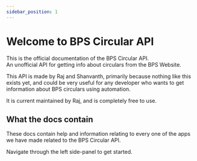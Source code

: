 ```yaml
---
sidebar_position: 1
---
```


# Welcome to BPS Circular API

This is the official documentation of the BPS Circular API.  
An unofficial API for getting info about circulars from the BPS Website.

This API is made by Raj and Shanvanth, primarily because nothing like this exists yet, and could be
very useful for any developer who wants to get information about BPS circulars using automation.

It is current maintained by Raj, and is completely free to use.

## What the docs contain

These docs contain help and information relating to every one of the apps we have made related to the BPS Circular API.

Navigate through the left side-panel to get started.



